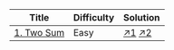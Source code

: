 
| Title | Difficulty | Solution |
| ----- | ---------- | -------- |
| [1. Two Sum](https://leetcode.com/problems/two-sum/) | Easy | [↗1](https://github.com/pvlrmnnk/leetcode-go/blob/main/p0001/solution.go#L5) [↗2](https://github.com/pvlrmnnk/leetcode-go/blob/main/p0001/solution.go#L19) |

